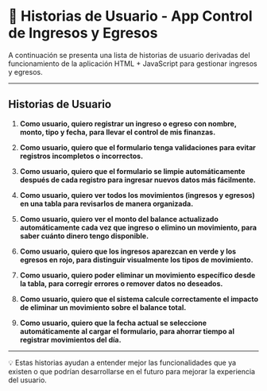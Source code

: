 # 🧾 Historias de Usuario - App Control de Ingresos y Egresos

A continuación se presenta una lista de historias de usuario derivadas del funcionamiento de la aplicación HTML + JavaScript para gestionar ingresos y egresos.

---

## Historias de Usuario

1. **Como usuario, quiero registrar un ingreso o egreso con nombre, monto, tipo y fecha, para llevar el control de mis finanzas.**

2. **Como usuario, quiero que el formulario tenga validaciones para evitar registros incompletos o incorrectos.**

3. **Como usuario, quiero que el formulario se limpie automáticamente después de cada registro para ingresar nuevos datos más fácilmente.**

4. **Como usuario, quiero ver todos los movimientos (ingresos y egresos) en una tabla para revisarlos de manera organizada.**

5. **Como usuario, quiero ver el monto del balance actualizado automáticamente cada vez que ingreso o elimino un movimiento, para saber cuánto dinero tengo disponible.**

6. **Como usuario, quiero que los ingresos aparezcan en verde y los egresos en rojo, para distinguir visualmente los tipos de movimiento.**

7. **Como usuario, quiero poder eliminar un movimiento específico desde la tabla, para corregir errores o remover datos no deseados.**

8. **Como usuario, quiero que el sistema calcule correctamente el impacto de eliminar un movimiento sobre el balance total.**

9. **Como usuario, quiero que la fecha actual se seleccione automáticamente al cargar el formulario, para ahorrar tiempo al registrar movimientos del día.**

---

💡 Estas historias ayudan a entender mejor las funcionalidades que ya existen o que podrían desarrollarse en el futuro para mejorar la experiencia del usuario.
